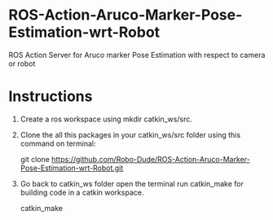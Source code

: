 # ROS-Action-Aruco-Marker-Pose-Estimation-wrt-Robot
ROS Action Server for Aruco marker Pose Estimation with respect to camera or robot

# Instructions
1. Create a ros workspace using mkdir catkin_ws/src.
2. Clone the all this packages in your catkin_ws/src folder using this command on terminal:

    git clone https://github.com/Robo-Dude/ROS-Action-Aruco-Marker-Pose-Estimation-wrt-Robot.git
4. Go back to catkin_ws folder open the terminal run catkin_make for building code in a catkin workspace.

    catkin_make
    
